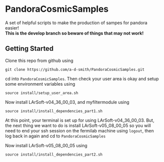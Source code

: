 PandoraCosmicSamples
====================
A set of helpful scripts to make the production of sampes for pandora easier!  
**This is the develop branch so beware of things that may not work!**



Getting Started
---------------
Clone this repo from github using
```
git clone https://github.com/a-d-smith/PandoraCosmicSamples.git
```

cd into `PandoraCosmicSamples`. Then check your user area is okay and setup some environment variables using
```
source install/setup_user_area.sh
```

Now install LArSoft-v04_36_00_03, and myfiltermodule using
```
source install/install_dependencies_part1.sh
```

At this point, your terminal is set up for using LArSoft-v04_36_00_03. 
But, the next thing we want to do is install LArSoft-v05_08_00_05 so you will need to end your ssh session on the fermilab machine using `logout`, 
then log back in again and cd to `PandoraCosmicSamples`

Now install LArSoft-v05_08_00_05 using
```
source install/install_dependencies_part2.sh
```




